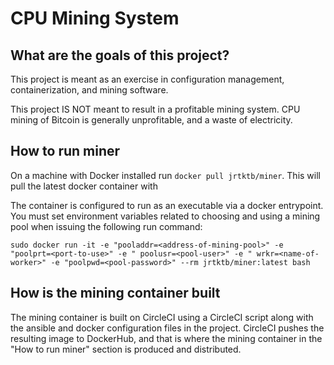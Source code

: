CPU Mining System
=================

What are the goals of this project?
-----------------------------------

This project is meant as an exercise in configuration management, containerization, and mining software.

This project IS NOT meant to result in a profitable mining system. CPU mining of Bitcoin is generally unprofitable, and a waste of electricity.

How to run miner
----------------

On a machine with Docker installed run `docker pull jrtktb/miner`. This will pull the latest docker container with 

The container is configured to run as an executable via a docker entrypoint. You must set environment variables related to choosing and using a mining pool when issuing the following run command:

`sudo docker run -it -e "pooladdr=<address-of-mining-pool>" -e "poolprt=<port-to-use>" -e " poolusr=<pool-user>" -e " wrkr=<name-of-worker>" -e "poolpwd=<pool-password>" --rm jrtktb/miner:latest bash`

How is the mining container built
---------------------------------

The mining container is built on CircleCI using a CircleCI script along with the ansible and docker configuration files in the project. CircleCI pushes the resulting image to DockerHub, and that is where the mining container in the "How to run miner" section is produced and distributed.

